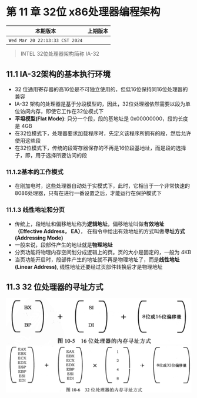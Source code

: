 # 第 11 章 32位 x86处理器编程架构


|本期版本|上期版本
|:---:|:---:|
`Wed Mar 20 22:13:33 CST 2024` | 

> INTEL 32位处理器架构简称 IA-32

## 11.1 IA-32架构的基本执行环境

* 32 位通用寄存器的高16位是不可独立使用的，但低16位保持同16位处理器的兼容
* IA-32 架构的处理器是基于分段模型的，因此，32位处理器依然需要以段为单位访问内存，即使它工作在32位模式下
* **平坦模型(Flat Mode)**: 只分一个段，段的基地址是 0x00000000，段的长度是 4GB
* 在32位模式下，处理器要求加载程序时，先定义该程序所拥有的段，然后允许使用这些段
* 在32位模式下，传统的段寄存器保存的不再是16位段基地址，而是段的选择子，即，用于选择所要访问的段

### 11.1.2基本的工作模式

* 在刚加电时，这些处理器自动处于实模式下，此时，它相当于一个非常快速的8086处理器，只有在进行一番设置之后，才能运行在保护模式下

###  11.1.3 线性地址和分页

* 传统上，段地址和偏移地址称为**逻辑地址**，偏移地址叫做**有效地址（Effective Address， EA）**， 在指令中给出有效地址的方式叫做**寻址方式(Addressing Mode)**
* 一般来说，段部件产生的地址就是**物理地址**
* 分页功能将物理内存空间划分成逻辑上的页。页的大小是固定的，一般为 4KB
* 当页功能开启时，段部件产生的地址就不再是物理地址了，而是**线性地址(Linear Address)**, 线性地址还要经过页部件转换后才是物理地址

## 11.3 32 位处理器的寻址方式

<img src="./10-5.png" />
<img src="./10-6.png" />